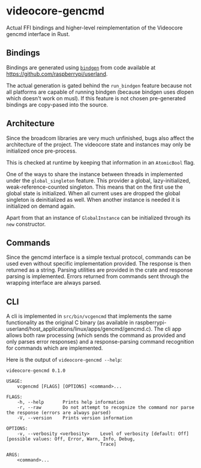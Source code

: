 # videocore-gencmd

Actual FFI bindings and higher-level reimplementation of the Videocore gencmd interface in Rust.

## Bindings

Bindings are generated using [`bindgen`](https://github.com/rust-lang/rust-bindgen) from code available at https://github.com/raspberrypi/userland.

The actual generation is gated behind the `run_bindgen` feature because not all platforms are capable of running bindgen (because bindgen uses dlopen which doesn't work on musl). If this feature is not chosen pre-generated bindings are copy-pased into the source.

## Architecture

Since the broadcom libraries are very much unfinished, bugs also affect the architecture of the project. The videocore state and instances may only be initialized once pre-process.

This is checked at runtime by keeping that information in an `AtomicBool` flag.

One of the ways to share the instance between threads in implemented under the `global_singleton` feature. This provider a global, lazy-initialized, weak-reference-counted singleton. This means that on the first use the global state is initialized. When all current uses are dropped the global singleton is deinitialized as well. When another instance is needed it is initialized on demand again.

Apart from that an instance of `GlobalInstance` can be initialized through its `new` constructor.

## Commands

Since the gencmd interface is a simple textual protocol, commands can be used even without specific implementation provided. The response is then returned as a string. Parsing utilities are provided in the crate and response parsing is implemented. Errors returned from commands sent through the wrapping interface are always parsed.

## CLI

A cli is implemented in `src/bin/vcgencmd` that implements the same functionality as the original C binary (as available in raspberrypi-userland/host_applications/linux/apps/gencmd/gencmd.c). The cli app allows both raw processing (which sends the command as provided and only parses error responses) and a response-parsing command recognition for commands which are implemented.

Here is the output of `videocore-gencmd --help`:
```
videocore-gencmd 0.1.0

USAGE:
    vcgencmd [FLAGS] [OPTIONS] <command>...

FLAGS:
    -h, --help       Prints help information
    -r, --raw        Do not attempt to recognize the command nor parse the response (errors are always parsed)
    -V, --version    Prints version information

OPTIONS:
    -v, --verbosity <verbosity>    Level of verbosity [default: Off]  [possible values: Off, Error, Warn, Info, Debug,
                                   Trace]

ARGS:
    <command>...
```
